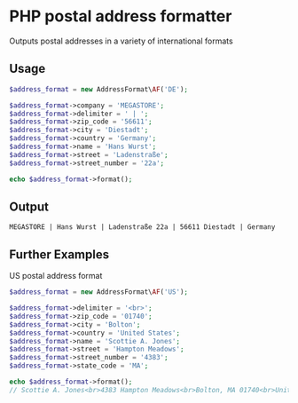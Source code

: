 # PHP postal address formatter

Outputs postal addresses in a variety of international formats

## Usage

```PHP
$address_format = new AddressFormat\AF('DE');

$address_format->company = 'MEGASTORE';
$address_format->delimiter = ' | ';
$address_format->zip_code = '56611';
$address_format->city = 'Diestadt';
$address_format->country = 'Germany';
$address_format->name = 'Hans Wurst';
$address_format->street = 'Ladenstraße';
$address_format->street_number = '22a';

echo $address_format->format();
```

## Output
```
MEGASTORE | Hans Wurst | Ladenstraße 22a | 56611 Diestadt | Germany
```

## Further Examples

US postal address format

```PHP
$address_format = new AddressFormat\AF('US');

$address_format->delimiter = '<br>';
$address_format->zip_code = '01740';
$address_format->city = 'Bolton';
$address_format->country = 'United States';
$address_format->name = 'Scottie A. Jones';
$address_format->street = 'Hampton Meadows';
$address_format->street_number = '4383';
$address_format->state_code = 'MA';

echo $address_format->format();
// Scottie A. Jones<br>4383 Hampton Meadows<br>Bolton, MA 01740<br>United States
```
